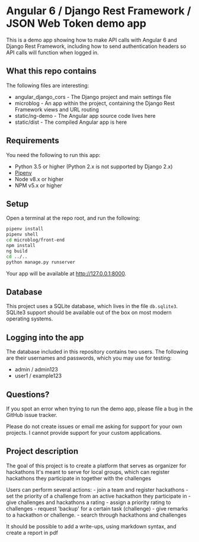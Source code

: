 # Angular 6 / Django Rest Framework / JSON Web Token demo app

This is a demo app showing how to make API calls with Angular 6 and Django Rest Framework, including how to send authentication headers so API calls will function when logged in.

## What this repo contains

The following files are interesting:

* angular_django_cors - The Django project and main settings file
* microblog - An app within the project, containing the Django Rest Framework views and URL routing
* static/ng-demo - The Angular app source code lives here
* static/dist - The compiled Angular app is here

## Requirements

You need the following to run this app:

* Python 3.5 or higher (Python 2.x is not supported by Django 2.x)
* [Pipenv](https://pipenv.readthedocs.io/)
* Node v8.x or higher
* NPM v5.x or higher

## Setup

Open a terminal at the repo root, and run the following:

```bash
pipenv install
pipenv shell
cd microblog/front-end
npm install
ng build
cd ../..
python manage.py runserver
```

Your app will be available at http://127.0.0.1:8000.

## Database

This project uses a SQLite database, which lives in the file `db.sqlite3`. SQLite3 support should be available out of the box on most modern operating systems. 

## Logging into the app

The database included in this repository contains two users. The following are their usernames and passwords, which you may use for testing:

- admin / admin123
- user1 / example123

## Questions?

If you spot an error when trying to run the demo app, please file a bug in the GitHub issue tracker.

Please do not create issues or email me asking for support for your own projects. I cannot provide support for your custom applications.




Project description
-------------------
The goal of this project is to create a platform that serves as organizer for hackathons
It's meant to serve for local groups, which can register hackathons they participate in together with the challenges

Users can perform several actions: 
    - join a team and register hackathons
    - set the priority of a challenge from an active hackathon they participate in
    - give challenges and hackathons a rating
    - assign a priority rating to challenges
    - request 'backup' for a certain task (challenge)
    - give remarks to a hackathon or challenge.
    - search through hackathons and challenges

It should be possible to add a write-ups, using markdown syntax, and create a report in pdf
 
